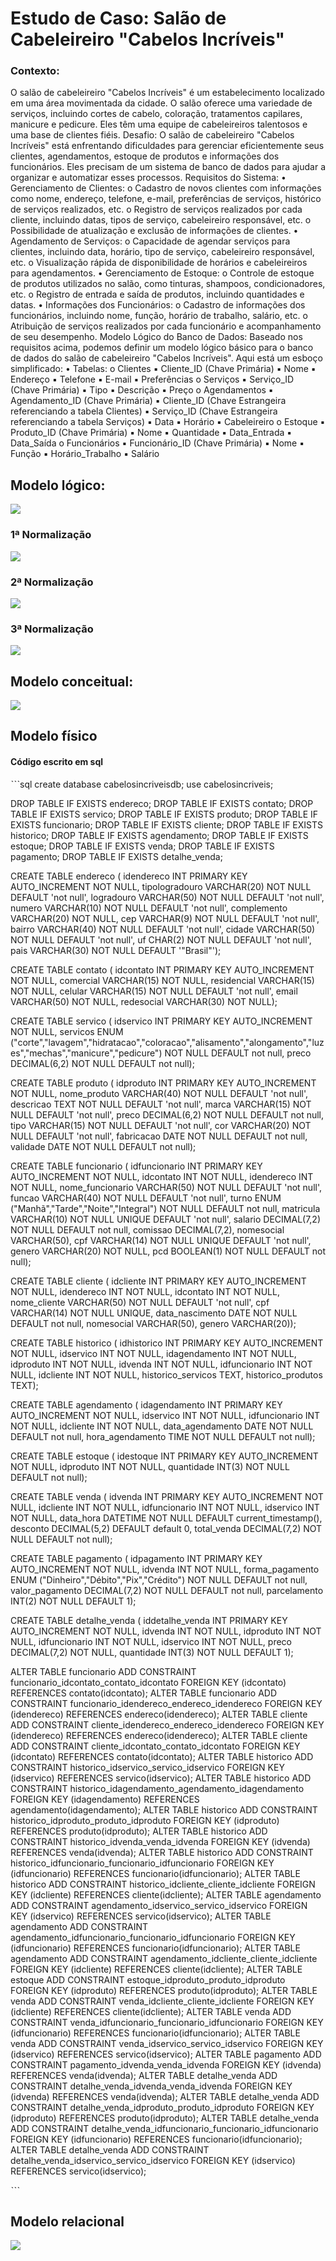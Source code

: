 # Estudo de Caso: Salão de Cabeleireiro "Cabelos Incríveis"
### Contexto:
O salão de cabeleireiro "Cabelos Incríveis" é um estabelecimento localizado em uma 
área movimentada da cidade. O salão oferece uma variedade de serviços, incluindo 
cortes de cabelo, coloração, tratamentos capilares, manicure e pedicure. Eles têm uma 
equipe de cabeleireiros talentosos e uma base de clientes fiéis.
Desafio:
O salão de cabeleireiro "Cabelos Incríveis" está enfrentando dificuldades para gerenciar 
eficientemente seus clientes, agendamentos, estoque de produtos e informações dos 
funcionários. Eles precisam de um sistema de banco de dados para ajudar a organizar e
automatizar esses processos.
Requisitos do Sistema:
• Gerenciamento de Clientes:
o Cadastro de novos clientes com informações como nome, endereço, 
telefone, e-mail, preferências de serviços, histórico de serviços realizados, 
etc.
o Registro de serviços realizados por cada cliente, incluindo datas, tipos de 
serviço, cabeleireiro responsável, etc.
o Possibilidade de atualização e exclusão de informações de clientes.
• Agendamento de Serviços:
o Capacidade de agendar serviços para clientes, incluindo data, horário, tipo 
de serviço, cabeleireiro responsável, etc.
o Visualização rápida de disponibilidade de horários e cabeleireiros para 
agendamentos.
• Gerenciamento de Estoque:
o Controle de estoque de produtos utilizados no salão, como tinturas, 
shampoos, condicionadores, etc.
o Registro de entrada e saída de produtos, incluindo quantidades e datas.
• Informações dos Funcionários:
o Cadastro de informações dos funcionários, incluindo nome, função, 
horário de trabalho, salário, etc.
o Atribuição de serviços realizados por cada funcionário e 
acompanhamento de seu desempenho.
Modelo Lógico do Banco de Dados:
Baseado nos requisitos acima, podemos definir um modelo lógico básico para o banco 
de dados do salão de cabeleireiro "Cabelos Incríveis". Aqui está um esboço simplificado:
• Tabelas:
o Clientes
▪ Cliente_ID (Chave Primária)
▪ Nome
▪ Endereço
▪ Telefone
▪ E-mail
▪ Preferências
o Serviços
▪ Serviço_ID (Chave Primária)
▪ Tipo
▪ Descrição
▪ Preço
o Agendamentos
▪ Agendamento_ID (Chave Primária)
▪ Cliente_ID (Chave Estrangeira referenciando a tabela Clientes)
▪ Serviço_ID (Chave Estrangeira referenciando a tabela Serviços)
▪ Data
▪ Horário
▪ Cabeleireiro
o Estoque
▪ Produto_ID (Chave Primária)
▪ Nome
▪ Quantidade
▪ Data_Entrada
▪ Data_Saída
o Funcionários
▪ Funcionário_ID (Chave Primária)
▪ Nome
▪ Função
▪ Horário_Trabalho
▪ Salário

## Modelo lógico:

<img src="modelo_logico_cabelos_incriveis.png">

### 1ª Normalização

<img src="mod_log_cab_incr_1a_normalizacao.png">

### 2ª Normalização

<img src="mod_log_cab_incr_2a_normalizacao.png">

### 3ª Normalização

<img src="mod_log_cab_incr_3a_normalizacao.png">

## Modelo conceitual:

<img src="modelo_conceitual_cabelos_incriveis.png">

## Modelo físico
#### Código escrito em sql

ˋˋˋsql
create database cabelosincriveisdb;
use cabelosincriveis;

DROP TABLE IF EXISTS endereco;
DROP TABLE IF EXISTS contato;
DROP TABLE IF EXISTS servico;
DROP TABLE IF EXISTS produto;
DROP TABLE IF EXISTS funcionario;
DROP TABLE IF EXISTS cliente;
DROP TABLE IF EXISTS historico;
DROP TABLE IF EXISTS agendamento;
DROP TABLE IF EXISTS estoque;
DROP TABLE IF EXISTS venda;
DROP TABLE IF EXISTS pagamento;
DROP TABLE IF EXISTS detalhe_venda;


CREATE TABLE endereco (
idendereco INT PRIMARY KEY AUTO_INCREMENT NOT NULL,
tipologradouro VARCHAR(20) NOT NULL DEFAULT 'not null',
logradouro VARCHAR(50) NOT NULL DEFAULT 'not null',
numero VARCHAR(10) NOT NULL DEFAULT 'not null',
complemento VARCHAR(20) NOT NULL,
cep VARCHAR(9) NOT NULL DEFAULT 'not null',
bairro VARCHAR(40) NOT NULL DEFAULT 'not null',
cidade VARCHAR(50) NOT NULL DEFAULT 'not null',
uf CHAR(2) NOT NULL DEFAULT 'not null',
pais VARCHAR(30) NOT NULL DEFAULT '"Brasil"');

CREATE TABLE contato (
idcontato INT PRIMARY KEY AUTO_INCREMENT NOT NULL,
comercial VARCHAR(15) NOT NULL,
residencial VARCHAR(15) NOT NULL,
celular VARCHAR(15) NOT NULL DEFAULT 'not null',
email VARCHAR(50) NOT NULL,
redesocial VARCHAR(30) NOT NULL);

CREATE TABLE servico (
idservico INT PRIMARY KEY AUTO_INCREMENT NOT NULL,
servicos ENUM ("corte","lavagem","hidratacao","coloracao","alisamento","alongamento","luzes","mechas","manicure","pedicure") NOT NULL DEFAULT not null,
preco DECIMAL(6,2) NOT NULL DEFAULT not null);

CREATE TABLE produto (
idproduto INT PRIMARY KEY AUTO_INCREMENT NOT NULL,
nome_produto VARCHAR(40) NOT NULL DEFAULT 'not null',
descricao TEXT NOT NULL DEFAULT 'not null',
marca VARCHAR(15) NOT NULL DEFAULT 'not null',
preco DECIMAL(6,2) NOT NULL DEFAULT not null,
tipo VARCHAR(15) NOT NULL DEFAULT 'not null',
cor VARCHAR(20) NOT NULL DEFAULT 'not null',
fabricacao DATE NOT NULL DEFAULT not null,
validade DATE NOT NULL DEFAULT not null);

CREATE TABLE funcionario (
idfuncionario INT PRIMARY KEY AUTO_INCREMENT NOT NULL,
idcontato INT NOT NULL,
idendereco INT NOT NULL,
nome_funcionario VARCHAR(50) NOT NULL DEFAULT 'not null',
funcao VARCHAR(40) NOT NULL DEFAULT 'not null',
turno ENUM ("Manhã","Tarde","Noite","Integral") NOT NULL DEFAULT not null,
matricula VARCHAR(10) NOT NULL UNIQUE DEFAULT 'not null',
salario DECIMAL(7,2) NOT NULL DEFAULT not null,
comissao DECIMAL(7,2),
nomesocial VARCHAR(50),
cpf VARCHAR(14) NOT NULL UNIQUE DEFAULT 'not null',
genero VARCHAR(20) NOT NULL,
pcd BOOLEAN(1) NOT NULL DEFAULT not null);

CREATE TABLE cliente (
idcliente INT PRIMARY KEY AUTO_INCREMENT NOT NULL,
idendereco INT NOT NULL,
idcontato INT NOT NULL,
nome_cliente VARCHAR(50) NOT NULL DEFAULT 'not null',
cpf VARCHAR(14) NOT NULL UNIQUE,
data_nascimento DATE NOT NULL DEFAULT not null,
nomesocial VARCHAR(50),
genero VARCHAR(20));

CREATE TABLE historico (
idhistorico INT PRIMARY KEY AUTO_INCREMENT NOT NULL,
idservico INT NOT NULL,
idagendamento INT NOT NULL,
idproduto INT NOT NULL,
idvenda INT NOT NULL,
idfuncionario INT NOT NULL,
idcliente INT NOT NULL,
historico_servicos TEXT,
historico_produtos TEXT);

CREATE TABLE agendamento (
idagendamento INT PRIMARY KEY AUTO_INCREMENT NOT NULL,
idservico INT NOT NULL,
idfuncionario INT NOT NULL,
idcliente INT NOT NULL,
data_agendamento DATE NOT NULL DEFAULT not null,
hora_agendamento TIME NOT NULL DEFAULT not null);

CREATE TABLE estoque (
idestoque INT PRIMARY KEY AUTO_INCREMENT NOT NULL,
idproduto INT NOT NULL,
quantidade INT(3) NOT NULL DEFAULT not null);

CREATE TABLE venda (
idvenda INT PRIMARY KEY AUTO_INCREMENT NOT NULL,
idcliente INT NOT NULL,
idfuncionario INT NOT NULL,
idservico INT NOT NULL,
data_hora DATETIME NOT NULL DEFAULT current_timestamp(),
desconto DECIMAL(5,2) DEFAULT default 0,
total_venda DECIMAL(7,2) NOT NULL DEFAULT not null);

CREATE TABLE pagamento (
idpagamento INT PRIMARY KEY AUTO_INCREMENT NOT NULL,
idvenda INT NOT NULL,
forma_pagamento ENUM ("Dinheiro","Débito","Pix","Crédito") NOT NULL DEFAULT not null,
valor_pagamento DECIMAL(7,2) NOT NULL DEFAULT not null,
parcelamento INT(2) NOT NULL DEFAULT 1);

CREATE TABLE detalhe_venda (
iddetalhe_venda INT PRIMARY KEY AUTO_INCREMENT NOT NULL,
idvenda INT NOT NULL,
idproduto INT NOT NULL,
idfuncionario INT NOT NULL,
idservico INT NOT NULL,
preco DECIMAL(7,2) NOT NULL,
quantidade INT(3) NOT NULL DEFAULT 1);

ALTER TABLE funcionario ADD CONSTRAINT funcionario_idcontato_contato_idcontato FOREIGN KEY (idcontato) REFERENCES contato(idcontato);
ALTER TABLE funcionario ADD CONSTRAINT funcionario_idendereco_endereco_idendereco FOREIGN KEY (idendereco) REFERENCES endereco(idendereco);
ALTER TABLE cliente ADD CONSTRAINT cliente_idendereco_endereco_idendereco FOREIGN KEY (idendereco) REFERENCES endereco(idendereco);
ALTER TABLE cliente ADD CONSTRAINT cliente_idcontato_contato_idcontato FOREIGN KEY (idcontato) REFERENCES contato(idcontato);
ALTER TABLE historico ADD CONSTRAINT historico_idservico_servico_idservico FOREIGN KEY (idservico) REFERENCES servico(idservico);
ALTER TABLE historico ADD CONSTRAINT historico_idagendamento_agendamento_idagendamento FOREIGN KEY (idagendamento) REFERENCES agendamento(idagendamento);
ALTER TABLE historico ADD CONSTRAINT historico_idproduto_produto_idproduto FOREIGN KEY (idproduto) REFERENCES produto(idproduto);
ALTER TABLE historico ADD CONSTRAINT historico_idvenda_venda_idvenda FOREIGN KEY (idvenda) REFERENCES venda(idvenda);
ALTER TABLE historico ADD CONSTRAINT historico_idfuncionario_funcionario_idfuncionario FOREIGN KEY (idfuncionario) REFERENCES funcionario(idfuncionario);
ALTER TABLE historico ADD CONSTRAINT historico_idcliente_cliente_idcliente FOREIGN KEY (idcliente) REFERENCES cliente(idcliente);
ALTER TABLE agendamento ADD CONSTRAINT agendamento_idservico_servico_idservico FOREIGN KEY (idservico) REFERENCES servico(idservico);
ALTER TABLE agendamento ADD CONSTRAINT agendamento_idfuncionario_funcionario_idfuncionario FOREIGN KEY (idfuncionario) REFERENCES funcionario(idfuncionario);
ALTER TABLE agendamento ADD CONSTRAINT agendamento_idcliente_cliente_idcliente FOREIGN KEY (idcliente) REFERENCES cliente(idcliente);
ALTER TABLE estoque ADD CONSTRAINT estoque_idproduto_produto_idproduto FOREIGN KEY (idproduto) REFERENCES produto(idproduto);
ALTER TABLE venda ADD CONSTRAINT venda_idcliente_cliente_idcliente FOREIGN KEY (idcliente) REFERENCES cliente(idcliente);
ALTER TABLE venda ADD CONSTRAINT venda_idfuncionario_funcionario_idfuncionario FOREIGN KEY (idfuncionario) REFERENCES funcionario(idfuncionario);
ALTER TABLE venda ADD CONSTRAINT venda_idservico_servico_idservico FOREIGN KEY (idservico) REFERENCES servico(idservico);
ALTER TABLE pagamento ADD CONSTRAINT pagamento_idvenda_venda_idvenda FOREIGN KEY (idvenda) REFERENCES venda(idvenda);
ALTER TABLE detalhe_venda ADD CONSTRAINT detalhe_venda_idvenda_venda_idvenda FOREIGN KEY (idvenda) REFERENCES venda(idvenda);
ALTER TABLE detalhe_venda ADD CONSTRAINT detalhe_venda_idproduto_produto_idproduto FOREIGN KEY (idproduto) REFERENCES produto(idproduto);
ALTER TABLE detalhe_venda ADD CONSTRAINT detalhe_venda_idfuncionario_funcionario_idfuncionario FOREIGN KEY (idfuncionario) REFERENCES funcionario(idfuncionario);
ALTER TABLE detalhe_venda ADD CONSTRAINT detalhe_venda_idservico_servico_idservico FOREIGN KEY (idservico) REFERENCES servico(idservico);


ˋˋˋ
## Modelo relacional

<img src="modelo_relacional_cab_incr.png">

